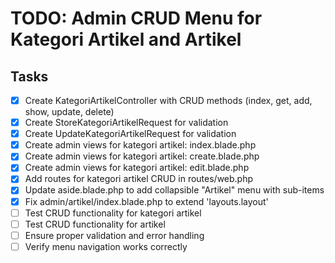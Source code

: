 # TODO: Admin CRUD Menu for Kategori Artikel and Artikel

## Tasks
- [x] Create KategoriArtikelController with CRUD methods (index, get, add, show, update, delete)
- [x] Create StoreKategoriArtikelRequest for validation
- [x] Create UpdateKategoriArtikelRequest for validation
- [x] Create admin views for kategori artikel: index.blade.php
- [x] Create admin views for kategori artikel: create.blade.php
- [x] Create admin views for kategori artikel: edit.blade.php
- [x] Add routes for kategori artikel CRUD in routes/web.php
- [x] Update aside.blade.php to add collapsible "Artikel" menu with sub-items
- [x] Fix admin/artikel/index.blade.php to extend 'layouts.layout'
- [ ] Test CRUD functionality for kategori artikel
- [ ] Test CRUD functionality for artikel
- [ ] Ensure proper validation and error handling
- [ ] Verify menu navigation works correctly
